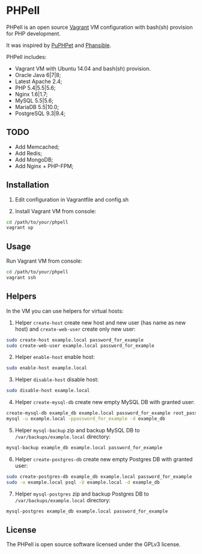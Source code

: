 PHPell
======

PHPell is an open source [Vagrant](https://www.vagrantup.com) VM configuration with bash(sh) provision for PHP development.

It was inspired by [PuPHPet](http://puphpet.com) and [Phansible](http://phansible.com).

PHPell includes:

* Vagrant VM with Ubuntu 14.04 and bash(sh) provision.
* Oracle Java 6|7|8;
* Latest Apache 2.4;
* PHP 5.4|5.5|5.6;
* Nginx 1.6|1.7;
* MySQL 5.5|5.6;
* MariaDB 5.5|10.0;
* PostgreSQL 9.3|9.4;

TODO
----

* Add Memcached;
* Add Redis;
* Add MongoDB;
* Add Nginx + PHP-FPM;

Installation
------------

1. Edit configuration in Vagrantfile and config.sh

2. Install Vagrant VM from console:

```bash
cd /path/to/your/phpell
vagrant up
```

Usage
-----

Run Vagrant VM from console:

```bash
cd /path/to/your/phpell
vagrant ssh
```

Helpers
-------

In the VM you can use helpers for virtual hosts:

1. Helper `create-host` create new host and new user (has name as new host) and `create-web-user` create only new user:

```bash
sudo create-host example.local password_for_example
sudo create-web-user example.local password_for_example
```

2. Helper `enable-host` enable host:

```bash
sudo enable-host example.local
```

3. Helper `disable-host` disable host:

```bash
sudo disable-host example.local
```

4. Helper `create-mysql-db` create new empty MySQL DB with granted user:

```bash
create-mysql-db example_db example.local password_for_example root_password
mysql -u example.local -ppassword_for_example -d example_db
```

5. Helper `mysql-backup` zip and backup MySQL DB to `/var/backups/example.local` directory:

```bash
mysql-backup example_db example.local password_for_example
```

6. Helper `create-postgres-db` create new empty Postgres DB with granted user:

```bash
sudo create-postgres-db example_db example.local password_for_example
sudo -u example.local psql -U example.local -d example_db
```

7. Helper `mysql-postgres` zip and backup Postgres DB to `/var/backups/example.local` directory:

```bash
mysql-postgres example_db example.local password_for_example
```

License
-------

The PHPell is open source software licensed under the GPLv3 license.
